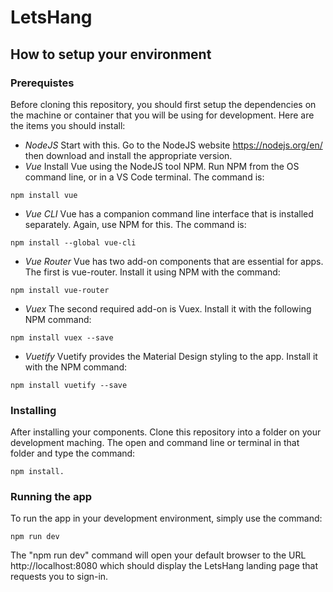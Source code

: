 # LetsHang #
## How to setup your environment ##
### Prerequistes ###
Before cloning this repository, you should first setup the dependencies on the machine or container that you will be using for development. Here are the items you should install:

- *NodeJS* Start with this. Go to the NodeJS website https://nodejs.org/en/ then download and install the appropriate version.
- *Vue* Install Vue using the NodeJS tool NPM. Run NPM from the OS command line, or in a VS Code terminal. The command is: 
```
npm install vue
```
- *Vue CLI* Vue has a companion command line interface that is installed separately. Again, use NPM for this. The command is: 
```
npm install --global vue-cli
```
- *Vue Router* Vue has two add-on components that are essential for apps. The first is vue-router. Install it using NPM with the command: 
```
npm install vue-router
```
- *Vuex* The second required add-on is Vuex. Install it with the following NPM command: 
```
npm install vuex --save
```
- *Vuetify* Vuetify provides the Material Design styling to the app. Install it with the NPM command: 
```
npm install vuetify --save
```

### Installing ###
After installing your components. Clone this repository into a folder on your development maching. The open and command line or terminal in that folder and type the command: 
```
npm install.
```

### Running the app ###
To run the app in your development environment, simply use the command: 
```
npm run dev
```

The "npm run dev" command will open your default browser to the URL http://localhost:8080 which should display the LetsHang landing page that requests you to sign-in.
